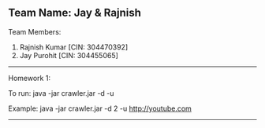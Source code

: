 Team Name: Jay & Rajnish                                                                                                                
--------------------------------------------------------------------------------

Team Members:                                                                                                                           
1. Rajnish Kumar [CIN: 304470392]                                                                                                                                                                                                               
2. Jay Purohit [CIN: 304455065]

--------------------------------------------------------------------------------
Homework 1:

To run:
java -jar crawler.jar -d <depth> -u <url>

Example: java -jar crawler.jar -d 2 -u http://youtube.com

--------------------------------------------------------------------------------
